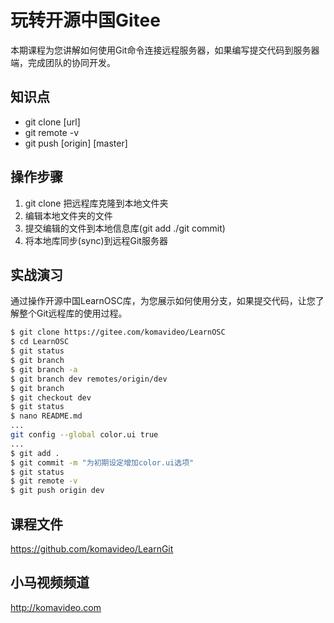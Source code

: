 玩转开源中国Gitee
================

本期课程为您讲解如何使用Git命令连接远程服务器，如果编写提交代码到服务器端，完成团队的协同开发。

## 知识点

* git clone [url]
* git remote -v
* git push [origin] [master]

## 操作步骤

1. git clone 把远程库克隆到本地文件夹
0. 编辑本地文件夹的文件
0. 提交编辑的文件到本地信息库(git add ./git commit)
0. 将本地库同步(sync)到远程Git服务器

## 实战演习

通过操作开源中国LearnOSC库，为您展示如何使用分支，如果提交代码，让您了解整个Git远程库的使用过程。

~~~bash
$ git clone https://gitee.com/komavideo/LearnOSC
$ cd LearnOSC
$ git status
$ git branch
$ git branch -a
$ git branch dev remotes/origin/dev
$ git branch
$ git checkout dev
$ git status
$ nano README.md
...
git config --global color.ui true
...
$ git add .
$ git commit -m "为初期设定增加color.ui选项"
$ git status
$ git remote -v
$ git push origin dev
~~~

## 课程文件

https://github.com/komavideo/LearnGit

## 小马视频频道

http://komavideo.com
